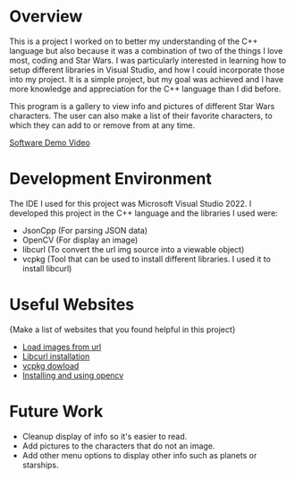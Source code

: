 # Overview

This is a project I worked on to better my understanding of the C++ language but also because it was a combination of two of the things I love most, coding and Star Wars. I was particularly interested in learning how to setup different libraries in Visual Studio, and how I could incorporate those into my project. It is a simple project, but my goal was achieved and I have more knowledge and appreciation for the C++ language than I did before. 

This program is a gallery to view info and pictures of different Star Wars characters. The user can also make a list of their favorite characters, to which they can add to or remove from at any time. 

[Software Demo Video](https://www.youtube.com/watch?v=uakejI1_ahg)

# Development Environment

The IDE I used for this project was Microsoft Visual Studio 2022. I developed this project in the C++ language and the libraries I used were:
* JsonCpp (For parsing JSON data)
* OpenCV (For display an image)
* libcurl (To convert the url img source into a viewable object)
* vcpkg (Tool that can be used to install different libraries. I used it to install libcurl)


# Useful Websites

{Make a list of websites that you found helpful in this project}
* [Load images from url](https://answers.opencv.org/question/91344/load-image-from-url/)
* [Libcurl installation](https://stackoverflow.com/questions/53861300/how-do-you-properly-install-libcurl-for-use-in-visual-studio-2017)
* [vcpkg dowload](https://github.com/microsoft/vcpkg/tags)
* [Installing and using opencv](https://www.youtube.com/watch?v=trXs2r6xSnI&t=496s)

# Future Work

* Cleanup display of info so it's easier to read.
* Add pictures to the characters that do not an image.
* Add other menu options to display other info such as planets or starships.
